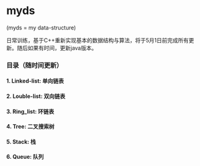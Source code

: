 # myds

(myds = my data-structure)

日常训练，基于C++重新实现基本的数据结构与算法，将于5月1日前完成所有更新。随后如果有时间，更新java版本。

### 目录（随时间更新）
#### 1. Linked-list: 单向链表
#### 2. Louble-list: 双向链表
#### 3. Ring_list: 环链表
#### 4. Tree: 二叉搜索树
#### 5. Stack: 栈
#### 6. Queue: 队列
